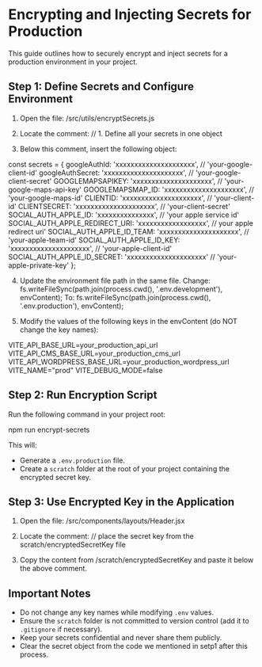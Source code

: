 Encrypting and Injecting Secrets for Production
==============================================

This guide outlines how to securely encrypt and inject secrets for a production environment in your project.

Step 1: Define Secrets and Configure Environment
------------------------------------------------

1. Open the file:
   /src/utils/encryptSecrets.js

2. Locate the comment:
// 1. Define all your secrets in one object

3. Below this comment, insert the following object:

const secrets = {
  googleAuthId: 'xxxxxxxxxxxxxxxxxxxxx', // 'your-google-client-id'
  googleAuthSecret: 'xxxxxxxxxxxxxxxxxxxxx', // 'your-google-client-secret'
  GOOGLEMAPSAPIKEY: 'xxxxxxxxxxxxxxxxxxxxx', // 'your-google-maps-api-key'
  GOOGLEMAPSMAP_ID: 'xxxxxxxxxxxxxxxxxxxxx', // 'your-google-maps-id'
  CLIENTID: 'xxxxxxxxxxxxxxxxxxxxx', // 'your-client-id'
  CLIENTSECRET: 'xxxxxxxxxxxxxxxxxxxxx', // 'your-client-secret'
  SOCIAL_AUTH_APPLE_ID: 'xxxxxxxxxxxxxxx', // 'your apple service id'
  SOCIAL_AUTH_APPLE_REDIRECT_URI: 'xxxxxxxxxxxxxxxxxx', // your apple redirect uri'
  SOCIAL_AUTH_APPLE_ID_TEAM: 'xxxxxxxxxxxxxxxxxxxxx', // 'your-apple-team-id'
  SOCIAL_AUTH_APPLE_ID_KEY: 'xxxxxxxxxxxxxxxxxxxxx', // 'your-apple-client-id'
  SOCIAL_AUTH_APPLE_ID_SECRET: 'xxxxxxxxxxxxxxxxxxxxx' // 'your-apple-private-key'
};

4. Update the environment file path in the same file.
Change:
fs.writeFileSync(path.join(process.cwd(), '.env.development'), envContent);
To:
fs.writeFileSync(path.join(process.cwd(), '.env.production'), envContent);

5. Modify the values of the following keys in the envContent (do NOT change the key names):

VITE_API_BASE_URL=your_production_api_url
VITE_API_CMS_BASE_URL=your_production_cms_url
VITE_API_WORDPRESS_BASE_URL=your_production_wordpress_url
VITE_NAME="prod"
VITE_DEBUG_MODE=false

Step 2: Run Encryption Script
-----------------------------

Run the following command in your project root:

npm run encrypt-secrets

This will:
- Generate a `.env.production` file.
- Create a `scratch` folder at the root of your project containing the encrypted secret key.

Step 3: Use Encrypted Key in the Application
--------------------------------------------

1. Open the file:
   /src/components/layouts/Header.jsx

2. Locate the comment:
// place the secret key from the scratch/encryptedSecretKey file

3. Copy the content from /scratch/encryptedSecretKey and paste it below the above comment.

Important Notes
---------------

- Do not change any key names while modifying `.env` values.
- Ensure the `scratch` folder is not committed to version control (add it to `.gitignore` if necessary).
- Keep your secrets confidential and never share them publicly.
- Clear the secret object from the code we mentioned in setp1 after this process.

